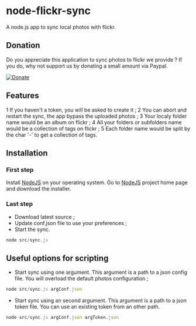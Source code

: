# node-flickr-sync

A node.js app to sync local photos with flickr.

## Donation

Do you appreciate this application to sync photos to flickr we provide ?
If you do, why not support us by donating a small amount via Paypal.

[![Donate](https://cms.paypal.com/en_US/i/logo/paypal_logo.gif)](https://www.googledrive.com/host/0B0SxcWkfE1JrTHEycWYzXzNtNGs)

## Features

  1 If you haven't a token, you will be asked to create it ;
  2 You can abort and restart the sync, the app bypass the uploaded photos ;
  3 Your localy folder name would be an album on flickr ;
  4 All your folders or subfolders name would be a collection of tags on flickr ; 
  5 Each folder name would be split by the char '-' to get a collection of tags.

## Installation

### First step 

Install [NodeJS](http://nodejs.org/download) on your operating system. Go to [NodeJS](http://nodejs.org) project home page and download the installer. 

### Last step

  * Download latest source ;
  * Update conf.json file to use your preferences ;
  * Start the sync.

```javascript
node src/sync.js
```

## Useful options for scripting

  * Start sync using one argument. This argument is a path to a json config file. You will overload the default photos configuration ; 

```javascript
node src/sync.js argConf.json
```

  * Start sync using an second argument. This argument is a path to a json token file. You can use an existing token from an other path.

```javascript
node src/sync.js argConf.json argToken.json
```

